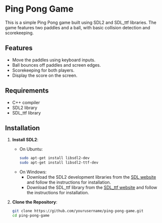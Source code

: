 # Ping Pong Game

This is a simple Ping Pong game built using SDL2 and SDL_ttf libraries. The game features two paddles and a ball, with basic collision detection and scorekeeping.

## Features

- Move the paddles using keyboard inputs.
- Ball bounces off paddles and screen edges.
- Scorekeeping for both players.
- Display the score on the screen.

## Requirements

- C++ compiler
- SDL2 library
- SDL_ttf library

## Installation

1. **Install SDL2**:
   - On Ubuntu:
     ```bash
     sudo apt-get install libsdl2-dev
     sudo apt-get install libsdl2-ttf-dev
     ```
   - On Windows:
     - Download the SDL2 development libraries from the [SDL website](https://www.libsdl.org/download-2.0.php) and follow the instructions for installation.
     - Download the SDL_ttf library from the [SDL_ttf website](https://www.libsdl.org/projects/SDL_ttf/) and follow the instructions for installation.

2. **Clone the Repository**:
   ```bash
   git clone https://github.com/yourusername/ping-pong-game.git
   cd ping-pong-game
